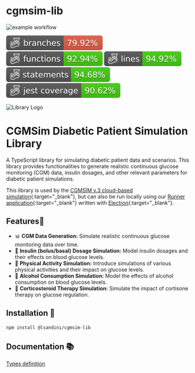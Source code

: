 # cgmsim-lib

![example workflow](https://github.com/lsandini/cgmsim-lib/actions/workflows/update-dist.yml/badge.svg)

![Branches](./badges/coverage-branches.svg)
![Functions](./badges/coverage-functions.svg)
![Lines](./badges/coverage-lines.svg)
![Statements](./badges/coverage-statements.svg)
![Jest coverage](./badges/coverage-jest%20coverage.svg)

<img src="https://cgmsim.com/auth/images/pigscout_white75.gif" alt="Library Logo" width="75" style="max-width: 100%;">

# CGMSim Diabetic Patient Simulation Library

A TypeScript library for simulating diabetic patient data and scenarios. This library provides functionalities to generate realistic continuous glucose monitoring (CGM) data, insulin dosages, and other relevant parameters for diabetic patient simulations.

This library is used by the [CGMSIM v.3 cloud-based simulation](https://cgmsim.com){:target="_blank"}, but can also be run locally using our [Runner application](https://github.com/lsandini/cgmsim-runner-ui){:target="_blank"} written with [Electron](https://www.electronjs.org/){:target="_blank"}.

## Features🌟

- 📊 **CGM Data Generation:** Simulate realistic continuous glucose monitoring data over time.
- 💉 **Insulin (bolus/basal) Dosage Simulation:** Model insulin dosages and their effects on blood glucose levels.
- 🏃 **Physical Activity Simulation:** Introduce simulations of various physical activities and their impact on glucose levels.
- 🍺 **Alcohol Consumption Simulation:** Model the effects of alcohol consumption on blood glucose levels.
- 💊 **Corticosteroid Therapy Simulation:** Simulate the impact of cortisone therapy on glucose regulation.


## Installation 🚀

```bash
npm install @lsandini/cgmsim-lib
```

## Documentation 📚

[Types definition](doc/README.md)

